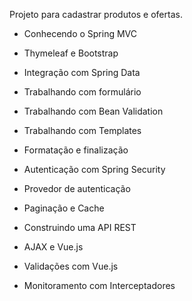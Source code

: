 Projeto para cadastrar produtos e ofertas.

- Conhecendo o Spring MVC
- Thymeleaf e Bootstrap
- Integração com Spring Data
- Trabalhando com formulário
- Trabalhando com Bean Validation
- Trabalhando com Templates
- Formatação e finalização


- Autenticação com Spring Security
- Provedor de autenticação
- Paginação e Cache
- Construindo uma API REST
- AJAX e Vue.js
- Validações com Vue.js
- Monitoramento com Interceptadores

